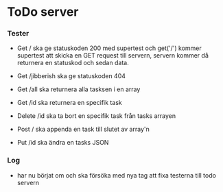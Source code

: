 # ToDo server

### Tester
- Get / ska ge statuskoden 200
med supertest och get('/') kommer supertest att skicka en GET request till servern, servern kommer då returnera en statuskod och sedan data.

- Get /jibberish ska ge statuskoden 404
- Get /all ska returnera alla tasksen i en array
- Get /id ska returnera en specifik task

- Delete /id ska ta bort en specifik task från tasks arrayen
- Post / ska appenda en task till slutet av array'n
- Put /id ska ändra en tasks JSON 

### Log
- har nu börjat om och ska försöka med nya tag att fixa testerna till todo servern
